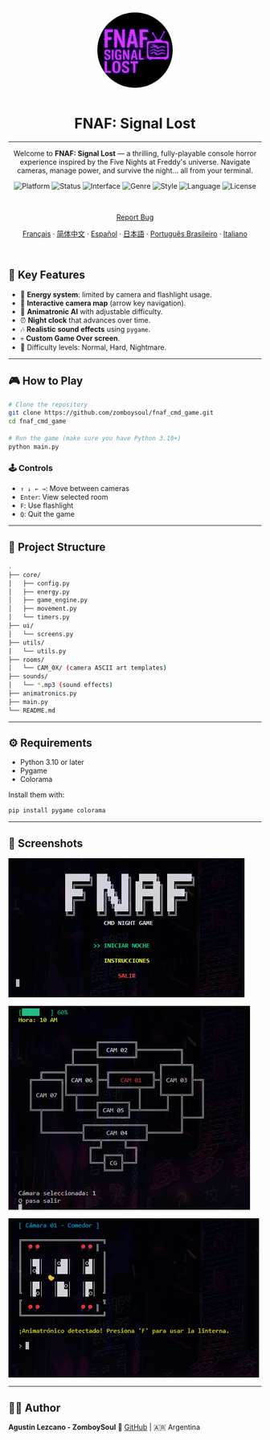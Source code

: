 
<p align="center">
  <img
    src="assets/logo.png"
    alt="FNAF: Signal Lost Logo"
    style="border: 2px solid white; border-radius: 5000px; width: 150px; height:150px; padding:10px;" />
</p>

<h1 align="center">FNAF: Signal Lost</h1>

---

<p align="center">
  Welcome to <strong>FNAF: Signal Lost</strong> — a thrilling, fully-playable console horror experience inspired by the Five Nights at Freddy's universe.  
  Navigate cameras, manage power, and survive the night… all from your terminal.
</p>

<p align="center">
  <img alt="Platform" src="https://img.shields.io/badge/platform-python-00ffff?logo=python&logoColor=000000" />
  <img alt="Status" src="https://img.shields.io/badge/status-in%20development-ff00ff" />
  <img alt="Interface" src="https://img.shields.io/badge/interface-command%20line-ff007f?logo=windows-terminal&logoColor=white" />
  <img alt="Genre" src="https://img.shields.io/badge/genre-horror-ff1a1a" />
  <img alt="Style" src="https://img.shields.io/badge/style-text--based-6666ff" />
  <img alt="Language" src="https://img.shields.io/badge/lang-es-cc00ff" />
  <img alt="License" src="https://img.shields.io/github/license/ZomboySoul/fnaf_signal_lost" />
</p>


<br>

<p align="center">
  <a href="https://github.com/ZomboySoul/fnaf_signal_lost/issues/new?assignees=&labels=bug&projects=&template=bug_report.yml" target="_blank" rel="noopener noreferrer">Report Bug</a>
</p>
<p align="center">
  <a href="./docs/readme_fr.md">Français</a> ·  
  <a href="./docs/readme_cn.md">简体中文</a> ·
  <a href="./docs/readme_es.md">Español</a> ·
  <a href="./docs/readme_ja.md">日本語</a> ·
  <a href="./docs/readme_pt-BR.md">Português Brasileiro</a> ·
  <a href="./docs/readme_it.md">Italiano</a>
</p>

<br>

## 🧠 Key Features

- 🔦 **Energy system**: limited by camera and flashlight usage.
- 🎥 **Interactive camera map** (arrow key navigation).
- 🤖 **Animatronic AI** with adjustable difficulty.
- ⏰ **Night clock** that advances over time.
- 🎶 **Realistic sound effects** using `pygame`.
- 💀 **Custom Game Over screen**.
- 🌙 Difficulty levels: Normal, Hard, Nightmare.

---

## 🎮 How to Play

```bash
# Clone the repository
git clone https://github.com/zomboysoul/fnaf_cmd_game.git
cd fnaf_cmd_game

# Run the game (make sure you have Python 3.10+)
python main.py
```

### 🕹️ Controls

- `↑ ↓ ← →`: Move between cameras
- `Enter`: View selected room
- `F`: Use flashlight
- `Q`: Quit the game

---

## 📁 Project Structure

```bash
.
├── core/
│   ├── config.py
│   ├── energy.py
│   ├── game_engine.py
│   ├── movement.py
│   └── timers.py
├── ui/
│   └── screens.py
├── utils/
│   └── utils.py
├── rooms/
│   └── CAM_0X/ (camera ASCII art templates)
├── sounds/
│   └── *.mp3 (sound effects)
├── animatronics.py
├── main.py
└── README.md
```

---

## ⚙️ Requirements

- Python 3.10 or later
- Pygame
- Colorama

Install them with:

```bash
pip install pygame colorama
```

---

## 📸 Screenshots

![FNAF: Signal Lost Menu](assets/menu.png)

![FNAF: Signal Lost Map](assets/map.png)

![FNAF: Signal Lost Camara](assets/camara.png)

---

## 🧑‍💻 Author

**Agustín Lezcano - ZomboySoul**
🔗 [GitHub](https://github.com/ZomboySoul) | 🇦🇷 Argentina
